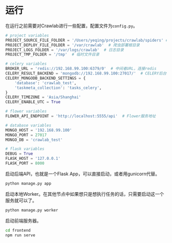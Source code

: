 # 运行

在运行之前需要对Crawlab进行一些配置，配置文件为`config.py`。

```python
# project variables
PROJECT_SOURCE_FILE_FOLDER = '/Users/yeqing/projects/crawlab/spiders' # 爬虫源码根目录
PROJECT_DEPLOY_FILE_FOLDER = '/var/crawlab'  # 爬虫部署根目录
PROJECT_LOGS_FOLDER = '/var/logs/crawlab'  # 日志目录
PROJECT_TMP_FOLDER = '/tmp'  # 临时文件目录

# celery variables
BROKER_URL = 'redis://192.168.99.100:6379/0'  # 中间者URL，连接redis
CELERY_RESULT_BACKEND = 'mongodb://192.168.99.100:27017/'  # CELERY后台URL
CELERY_MONGODB_BACKEND_SETTINGS = {
    'database': 'crawlab_test',
    'taskmeta_collection': 'tasks_celery',
}
CELERY_TIMEZONE = 'Asia/Shanghai'
CELERY_ENABLE_UTC = True

# flower variables
FLOWER_API_ENDPOINT = 'http://localhost:5555/api'  # Flower服务地址

# database variables
MONGO_HOST = '192.168.99.100'
MONGO_PORT = 27017
MONGO_DB = 'crawlab_test'

# flask variables
DEBUG = True
FLASK_HOST = '127.0.0.1'
FLASK_PORT = 8000
```

启动后端API，也就是一个Flask App，可以直接启动，或者用gunicorn代替。

```bash
python manage.py app
```

启动本地Worker。在其他节点中如果想只是想执行任务的话，只需要启动这一个服务就可以了。

```bash
python manage.py worker
```

启动前端服务器。

```bash
cd frontend
npm run serve
```
